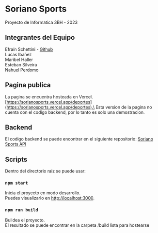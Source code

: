 # Soriano Sports

Proyecto de Informatica 3BH - 2023

## Integrantes del Equipo

Efraín Schettini - [Github](https://github.com/efrask7)\
Lucas Ibañez\
Maribel Haller\
Esteban Silveira\
Nahuel Perdomo

## Pagina publica

La pagina se encuentra hosteada en Vercel.\
[https://sorianosports.vercel.app/deportes](https://sorianosports.vercel.app/deportes).\
Esta version de la pagina no cuenta con el codigo backend, por lo tanto es solo una demostracion.

## Backend

El codigo backend se puede encontrar en el siguiente repositorio:
[Soriano Sports API](https://github.com/sorianosports23/sorianosports_api)


## Scripts

Dentro del directorio raiz se puede usar:

### `npm start`

Inicia el proyecto en modo desarrollo.\
Puedes visualizarlo en [http://localhost:3000](http://localhost:3000).

### `npm run build`

Buildea el proyecto.\
El resultado se puede encontrar en la carpeta /build lista para hostearse
